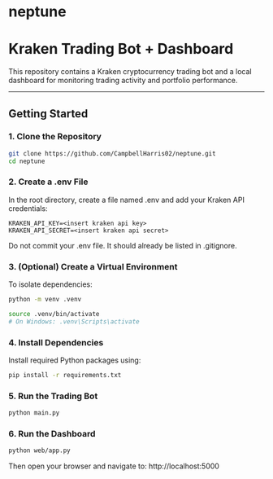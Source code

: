 
# neptune

# Kraken Trading Bot + Dashboard

This repository contains a Kraken cryptocurrency trading bot and a local dashboard for monitoring trading activity and portfolio performance.

---

## Getting Started

### 1. Clone the Repository

```bash
git clone https://github.com/CampbellHarris02/neptune.git
cd neptune
```

### 2. Create a .env File
In the root directory, create a file named .env and add your Kraken API credentials:

```env
KRAKEN_API_KEY=<insert kraken api key>
KRAKEN_API_SECRET=<insert kraken api secret>
```
Do not commit your .env file. It should already be listed in .gitignore.


### 3. (Optional) Create a Virtual Environment
To isolate dependencies:

```bash
python -m venv .venv

source .venv/bin/activate   
# On Windows: .venv\Scripts\activate
```


### 4. Install Dependencies
Install required Python packages using:

```bash
pip install -r requirements.txt
```

### 5. Run the Trading Bot
```bash
python main.py
```

### 6. Run the Dashboard
```bash
python web/app.py
```
Then open your browser and navigate to:
http://localhost:5000
